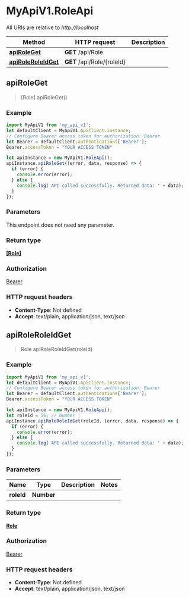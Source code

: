 # MyApiV1.RoleApi

All URIs are relative to *http://localhost*

Method | HTTP request | Description
------------- | ------------- | -------------
[**apiRoleGet**](RoleApi.md#apiRoleGet) | **GET** /api/Role | 
[**apiRoleRoleIdGet**](RoleApi.md#apiRoleRoleIdGet) | **GET** /api/Role/{roleId} | 



## apiRoleGet

> [Role] apiRoleGet()



### Example

```javascript
import MyApiV1 from 'my_api_v1';
let defaultClient = MyApiV1.ApiClient.instance;
// Configure Bearer access token for authorization: Bearer
let Bearer = defaultClient.authentications['Bearer'];
Bearer.accessToken = "YOUR ACCESS TOKEN"

let apiInstance = new MyApiV1.RoleApi();
apiInstance.apiRoleGet((error, data, response) => {
  if (error) {
    console.error(error);
  } else {
    console.log('API called successfully. Returned data: ' + data);
  }
});
```

### Parameters

This endpoint does not need any parameter.

### Return type

[**[Role]**](Role.md)

### Authorization

[Bearer](../README.md#Bearer)

### HTTP request headers

- **Content-Type**: Not defined
- **Accept**: text/plain, application/json, text/json


## apiRoleRoleIdGet

> Role apiRoleRoleIdGet(roleId)



### Example

```javascript
import MyApiV1 from 'my_api_v1';
let defaultClient = MyApiV1.ApiClient.instance;
// Configure Bearer access token for authorization: Bearer
let Bearer = defaultClient.authentications['Bearer'];
Bearer.accessToken = "YOUR ACCESS TOKEN"

let apiInstance = new MyApiV1.RoleApi();
let roleId = 56; // Number | 
apiInstance.apiRoleRoleIdGet(roleId, (error, data, response) => {
  if (error) {
    console.error(error);
  } else {
    console.log('API called successfully. Returned data: ' + data);
  }
});
```

### Parameters


Name | Type | Description  | Notes
------------- | ------------- | ------------- | -------------
 **roleId** | **Number**|  | 

### Return type

[**Role**](Role.md)

### Authorization

[Bearer](../README.md#Bearer)

### HTTP request headers

- **Content-Type**: Not defined
- **Accept**: text/plain, application/json, text/json

